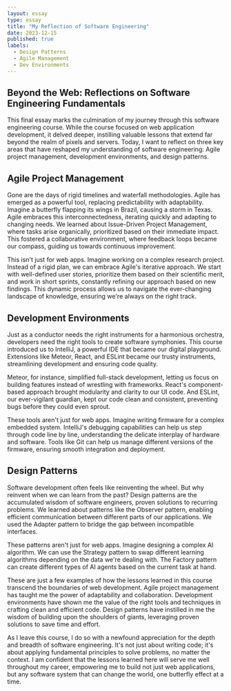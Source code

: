 ```yaml
---
layout: essay
type: essay
title: "My Reflection of Software Engineering"
date: 2023-12-15
published: true
labels:
  - Design Patterns
  - Agile Management
  - Dev Environments
---
```



## Beyond the Web: Reflections on Software Engineering Fundamentals
This final essay marks the culmination of my journey through this software engineering course. While the course focused on web application development, it delved deeper, instilling valuable lessons that extend far beyond the realm of pixels and servers. Today, I want to reflect on three key areas that have reshaped my understanding of software engineering: Agile project management, development environments, and design patterns.

## Agile Project Management
Gone are the days of rigid timelines and waterfall methodologies. Agile has emerged as a powerful tool, replacing predictability with adaptability. Imagine a butterfly flapping its wings in Brazil, causing a storm in Texas. Agile embraces this interconnectedness, iterating quickly and adapting to changing needs. We learned about Issue-Driven Project Management, where tasks arise organically, prioritized based on their immediate impact. This fostered a collaborative environment, where feedback loops became our compass, guiding us towards continuous improvement.

This isn't just for web apps. Imagine working on a complex research project. Instead of a rigid plan, we can embrace Agile's iterative approach. We start with well-defined user stories, prioritize them based on their scientific merit, and work in short sprints, constantly refining our approach based on new findings. This dynamic process allows us to navigate the ever-changing landscape of knowledge, ensuring we're always on the right track.

## Development Environments
Just as a conductor needs the right instruments for a harmonious orchestra, developers need the right tools to create software symphonies. This course introduced us to IntelliJ, a powerful IDE that became our digital playground. Extensions like Meteor, React, and ESLint became our trusty instruments, streamlining development and ensuring code quality.

Meteor, for instance, simplified full-stack development, letting us focus on building features instead of wrestling with frameworks. React's component-based approach brought modularity and clarity to our UI code. And ESLint, our ever-vigilant guardian, kept our code clean and consistent, preventing bugs before they could even sprout.

These tools aren't just for web apps. Imagine writing firmware for a complex embedded system. IntelliJ's debugging capabilities can help us step through code line by line, understanding the delicate interplay of hardware and software. Tools like Git can help us manage different versions of the firmware, ensuring smooth integration and deployment.

## Design Patterns
Software development often feels like reinventing the wheel. But why reinvent when we can learn from the past? Design patterns are the accumulated wisdom of software engineers, proven solutions to recurring problems. We learned about patterns like the Observer pattern, enabling efficient communication between different parts of our applications. We used the Adapter pattern to bridge the gap between incompatible interfaces.

These patterns aren't just for web apps. Imagine designing a complex AI algorithm. We can use the Strategy pattern to swap different learning algorithms depending on the data we're dealing with. The Factory pattern can create different types of AI agents based on the current task at hand.

These are just a few examples of how the lessons learned in this course transcend the boundaries of web development. Agile project management has taught me the power of adaptability and collaboration. Development environments have shown me the value of the right tools and techniques in crafting clean and efficient code. Design patterns have instilled in me the wisdom of building upon the shoulders of giants, leveraging proven solutions to save time and effort.

As I leave this course, I do so with a newfound appreciation for the depth and breadth of software engineering. It's not just about writing code; it's about applying fundamental principles to solve problems, no matter the context. I am confident that the lessons learned here will serve me well throughout my career, empowering me to build not just web applications, but any software system that can change the world, one butterfly effect at a time.
